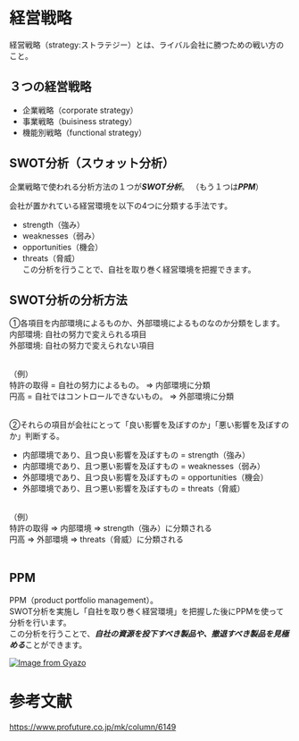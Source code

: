 # 経営戦略
経営戦略（strategy:ストラテジー）とは、ライバル会社に勝つための戦い方のこと。

## ３つの経営戦略
- 企業戦略（corporate strategy）
- 事業戦略（buisiness strategy）
- 機能別戦略（functional strategy）


## SWOT分析（スウォット分析）
企業戦略で使われる分析方法の１つが***SWOT分析***。
（もう１つは***PPM***）

会社が置かれている経営環境を以下の4つに分類する手法です。
- strength（強み）
- weaknesses（弱み）
- opportunities（機会）
- threats（脅威）<br>
この分析を行うことで、自社を取り巻く経営環境を把握できます。

## SWOT分析の分析方法
①各項目を内部環境によるものか、外部環境によるものなのか分類をします。<br>
内部環境: 自社の努力で変えられる項目<br>
外部環境: 自社の努力で変えられない項目<br><br>

（例）<br>
特許の取得 = 自社の努力によるもの。 => 内部環境に分類<br>
円高 = 自社ではコントロールできないもの。 => 外部環境に分類<br><br>

②それらの項目が会社にとって「良い影響を及ぼすのか」「悪い影響を及ぼすのか」判断する。
- 内部環境であり、且つ良い影響を及ぼすもの = strength（強み）
- 内部環境であり、且つ悪い影響を及ぼすもの = weaknesses（弱み）
- 外部環境であり、且つ良い影響を及ぼすもの = opportunities（機会）
- 外部環境であり、且つ悪い影響を及ぼすもの = threats（脅威）<br><br>

（例）<br>
特許の取得 => 内部環境 => strength（強み）に分類される<br>
円高 => 外部環境 => threats（脅威）に分類される<br><br>

## PPM
PPM（product portfolio management）。<br>
SWOT分析を実施し「自社を取り巻く経営環境」を把握した後にPPMを使って分析を行います。<br>
この分析を行うことで、***自社の資源を投下すべき製品や、撤退すべき製品を見極める***ことができます。<br>

[![Image from Gyazo](https://i.gyazo.com/72e4e51abacd47ce7fd55800405cda9f.png)](https://gyazo.com/72e4e51abacd47ce7fd55800405cda9f)

# 参考文献

https://www.profuture.co.jp/mk/column/6149
